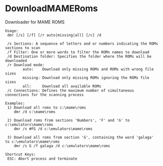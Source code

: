 # DownloadMAMERoms
Downloader for MAME ROMS

    Usage:
     dmr [/s] [/f] [/r auto|missing|all] [/c] /d

     /s Sections: A sequence of letters and or numbers indicating the ROMs sections to scan
     /f Filter: One or more words to filter the ROMs names to download
     /d Destination folder: Specifies the folder where the ROMs will be downloaded
     /r Download mode:
            auto:    Download only missing ROMs and ROMs with wrong file sizes
            missing: Download only missing ROMs ignoring the ROMs file sizes
            all:     Download all available ROMs
     /c Connections: Defines the maximum number of simultaneous connections for the scanning process

    Examples:
     1) Download all roms to c:\mame\roms
        dmr /d c:\mame\roms

     2) Download roms from sections 'Numbers', 'F' and 'G' to c:\emulators\mame\roms
        dmr /s #FG /d c:\emulators\mame\roms

     3) Download all roms from section 'G', containing the word 'galaga' to c:\emulators\mame\roms
        dmr /s G /f galaga /d c:\emulators\mame\roms

    Shortcut Keys:
     ESC: Abort process and terminate